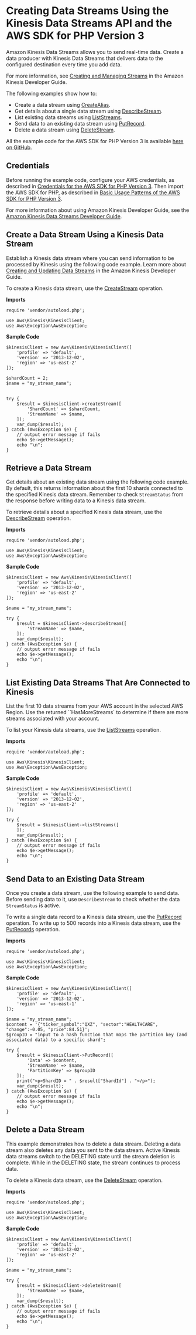 # Creating Data Streams Using the Kinesis Data Streams API and the AWS SDK for PHP Version 3<a name="kinesis-example-data-stream"></a>

Amazon Kinesis Data Streams allows you to send real\-time data\. Create a data producer with Kinesis Data Streams that delivers data to the configured destination every time you add data\.

For more information, see [Creating and Managing Streams](https://docs.aws.amazon.com/kinesis/latest/dev/working-with-streams.html.html) in the Amazon Kinesis Developer Guide\.

The following examples show how to:
+ Create a data stream using [CreateAlias](https://docs.aws.amazon.com/aws-sdk-php/v3/api/api-kinesis-1913-12-02.html#createstream)\.
+ Get details about a single data stream using [DescribeStream](https://docs.aws.amazon.com/aws-sdk-php/v3/api/api-kinesis-1913-12-02.html#describestream)\.
+ List existing data streams using [ListStreams](https://docs.aws.amazon.com/aws-sdk-php/v3/api/api-kinesis-1913-12-02.html#liststreams)\.
+ Send data to an existing data stream using [PutRecord](https://docs.aws.amazon.com/aws-sdk-php/v3/api/api-kinesis-1913-12-02.html#putrecord)\.
+ Delete a data stream using [DeleteStream](https://docs.aws.amazon.com/aws-sdk-php/v3/api/api-kinesis-1913-12-02.html#deletestream)\.

All the example code for the AWS SDK for PHP Version 3 is available [here on GitHub](https://github.com/awsdocs/aws-doc-sdk-examples/tree/master/php/example_code)\.

## Credentials<a name="credentials"></a>

Before running the example code, configure your AWS credentials, as described in [Credentials for the AWS SDK for PHP Version 3](guide_credentials.md)\. Then import the AWS SDK for PHP, as described in [Basic Usage Patterns of the AWS SDK for PHP Version 3](getting-started_basic-usage.md)\.

For more information about using Amazon Kinesis Developer Guide, see the [Amazon Kinesis Data Streams Developer Guide](https://docs.aws.amazon.com/kinesis/latest/dev/)\.

## Create a Data Stream Using a Kinesis Data Stream<a name="create-a-data-stream-using-a-ak-data-stream"></a>

Establish a Kinesis data stream where you can send information to be processed by Kinesis using the following code example\. Learn more about [Creating and Updating Data Streams](https://docs.aws.amazon.com/kinesis/latest/dev/amazon-kinesis-streams.html) in the Amazon Kinesis Developer Guide\.

To create a Kinesis data stream, use the [CreateStream](https://docs.aws.amazon.com/kinesis/latest/APIReference/API_CreateStream.html) operation\.

 **Imports** 

```
require 'vendor/autoload.php';

use Aws\Kinesis\KinesisClient; 
use Aws\Exception\AwsException;
```

 **Sample Code** 

```
$kinesisClient = new Aws\Kinesis\KinesisClient([
    'profile' => 'default',
    'version' => '2013-12-02',
    'region' => 'us-east-2'
]);

$shardCount = 2;
$name = "my_stream_name";


try {
    $result = $kinesisClient->createStream([
        'ShardCount' => $shardCount,
        'StreamName' => $name,
    ]);
    var_dump($result);
} catch (AwsException $e) {
    // output error message if fails
    echo $e->getMessage();
    echo "\n";
}
```

## Retrieve a Data Stream<a name="retrieve-a-data-stream"></a>

Get details about an existing data stream using the following code example\. By default, this returns information about the first 10 shards connected to the specified Kinesis data stream\. Remember to check `StreamStatus` from the response before writing data to a Kinesis data stream\.

To retrieve details about a specified Kinesis data stream, use the [DescribeStream](https://docs.aws.amazon.com/kinesis/latest/APIReference/API_DescribeStream.html) operation\.

 **Imports** 

```
require 'vendor/autoload.php';

use Aws\Kinesis\KinesisClient; 
use Aws\Exception\AwsException;
```

 **Sample Code** 

```
$kinesisClient = new Aws\Kinesis\KinesisClient([
    'profile' => 'default',
    'version' => '2013-12-02',
    'region' => 'us-east-2'
]);

$name = "my_stream_name";

try {
    $result = $kinesisClient->describeStream([
        'StreamName' => $name,
    ]);
    var_dump($result);
} catch (AwsException $e) {
    // output error message if fails
    echo $e->getMessage();
    echo "\n";
}
```

## List Existing Data Streams That Are Connected to Kinesis<a name="list-existing-data-streams-that-are-connected-to-ak"></a>

List the first 10 data streams from your AWS account in the selected AWS Region\. Use the returned ``HasMoreStreams` to determine if there are more streams associated with your account\.

To list your Kinesis data streams, use the [ListStreams](https://docs.aws.amazon.com/kinesis/latest/APIReference/API_ListStreams.html) operation\.

 **Imports** 

```
require 'vendor/autoload.php';

use Aws\Kinesis\KinesisClient; 
use Aws\Exception\AwsException;
```

 **Sample Code** 

```
$kinesisClient = new Aws\Kinesis\KinesisClient([
    'profile' => 'default',
    'version' => '2013-12-02',
    'region' => 'us-east-2'
]);

try {
    $result = $kinesisClient->listStreams([
    ]);
    var_dump($result);
} catch (AwsException $e) {
    // output error message if fails
    echo $e->getMessage();
    echo "\n";
}
```

## Send Data to an Existing Data Stream<a name="send-data-to-an-existing-data-stream"></a>

Once you create a data stream, use the following example to send data\. Before sending data to it, use `DescribeStream` to check whether the data `StreamStatus` is active\.

To write a single data record to a Kinesis data stream, use the [PutRecord](https://docs.aws.amazon.com/kinesis/latest/APIReference/API_PutRecord.html) operation\. To write up to 500 records into a Kinesis data stream, use the [PutRecords](https://docs.aws.amazon.com/kinesis/latest/APIReference/API_PutRecords.html) operation\.

 **Imports** 

```
require 'vendor/autoload.php';

use Aws\Kinesis\KinesisClient; 
use Aws\Exception\AwsException;
```

 **Sample Code** 

```
$kinesisClient = new Aws\Kinesis\KinesisClient([
    'profile' => 'default',
    'version' => '2013-12-02',
    'region' => 'us-east-1'
]);

$name = "my_stream_name";
$content = '{"ticker_symbol":"QXZ", "sector":"HEALTHCARE", "change":-0.05, "price":84.51}';
$groupID = "input to a hash function that maps the partition key (and associated data) to a specific shard";

try {
    $result = $kinesisClient->PutRecord([
        'Data' => $content,
        'StreamName' => $name,
        'PartitionKey' => $groupID
    ]);
    print("<p>ShardID = " . $result["ShardId"] . "</p>");
    var_dump($result);
} catch (AwsException $e) {
    // output error message if fails
    echo $e->getMessage();
    echo "\n";
}
```

## Delete a Data Stream<a name="delete-a-data-stream"></a>

This example demonstrates how to delete a data stream\. Deleting a data stream also deletes any data you sent to the data stream\. Active Kinesis data streams switch to the DELETING state until the stream deletion is complete\. While in the DELETING state, the stream continues to process data\.

To delete a Kinesis data stream, use the [DeleteStream](https://docs.aws.amazon.com/kinesis/latest/APIReference/API_DeleteStream.html) operation\.

 **Imports** 

```
require 'vendor/autoload.php';

use Aws\Kinesis\KinesisClient; 
use Aws\Exception\AwsException;
```

 **Sample Code** 

```
$kinesisClient = new Aws\Kinesis\KinesisClient([
    'profile' => 'default',
    'version' => '2013-12-02',
    'region' => 'us-east-2'
]);

$name = "my_stream_name";

try {
    $result = $kinesisClient->deleteStream([
        'StreamName' => $name,
    ]);
    var_dump($result);
} catch (AwsException $e) {
    // output error message if fails
    echo $e->getMessage();
    echo "\n";
}
```